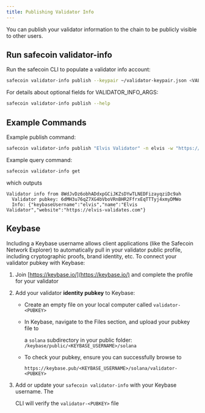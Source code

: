 ```yaml
---
title: Publishing Validator Info
---
```


You can publish your validator information to the chain to be publicly visible to other users.

## Run safecoin validator-info

Run the safecoin CLI to populate a validator info account:

```bash
safecoin validator-info publish --keypair ~/validator-keypair.json <VALIDATOR_INFO_ARGS> <VALIDATOR_NAME>
```

For details about optional fields for VALIDATOR_INFO_ARGS:

```bash
safecoin validator-info publish --help
```

## Example Commands

Example publish command:

```bash
safecoin validator-info publish "Elvis Validator" -n elvis -w "https://elvis-validates.com"
```

Example query command:

```bash
safecoin validator-info get
```

which outputs

```text
Validator info from 8WdJvDz6obhADdxpGCiJKZsDYwTLNEDFizayqziDc9ah
  Validator pubkey: 6dMH3u76qZ7XG4bVboVRnBHR2FfrxEqTTTyj4xmyDMWo
  Info: {"keybaseUsername":"elvis","name":"Elvis Validator","website":"https://elvis-validates.com"}
```

## Keybase

Including a Keybase username allows client applications \(like the Safecoin
Network Explorer\) to automatically pull in your validator public profile,
including cryptographic proofs, brand identity, etc. To connect your validator
pubkey with Keybase:

1. Join [https://keybase.io/](https://keybase.io/) and complete the profile for your validator
2. Add your validator **identity pubkey** to Keybase:

   - Create an empty file on your local computer called `validator-<PUBKEY>`
   - In Keybase, navigate to the Files section, and upload your pubkey file to

     a `solana` subdirectory in your public folder: `/keybase/public/<KEYBASE_USERNAME>/solana`

   - To check your pubkey, ensure you can successfully browse to

     `https://keybase.pub/<KEYBASE_USERNAME>/solana/validator-<PUBKEY>`

3. Add or update your `safecoin validator-info` with your Keybase username. The

   CLI will verify the `validator-<PUBKEY>` file
